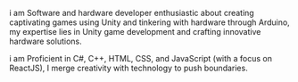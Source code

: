 
i am Software and hardware developer enthusiastic about creating captivating games using Unity and tinkering with hardware through Arduino, my expertise lies in Unity game development and crafting innovative hardware solutions.

i am Proficient in C#, C++, HTML, CSS, and JavaScript (with a focus on ReactJS), I merge creativity with technology to push boundaries.
